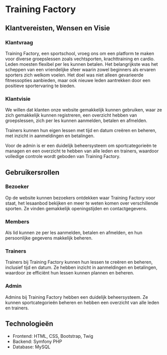 # Training Factory
 

## Klantvereisten, Wensen en Visie

### Klantvraag

Training Factory, een sportschool, vroeg ons om een platform te maken voor diverse groepslessen zoals vechtsporten, krachttraining en cardio. Leden moesten flexibel per les kunnen betalen. Het belangrijkste was het scheppen van een vriendelijke sfeer waarin zowel beginners als ervaren sporters zich welkom voelen. Het doel was niet alleen gevarieerde fitnessopties aanbieden, maar ook nieuwe leden aantrekken door een positieve sportervaring te bieden.

### Klantvisie

We willen dat klanten onze website gemakkelijk kunnen gebruiken, waar ze zich gemakkelijk kunnen registreren, een overzicht hebben van groepslessen, zich per les kunnen aanmelden, betalen en afmelden.

Trainers kunnen hun eigen lessen met tijd en datum creëren en beheren, met inzicht in aanmeldingen en betalingen. 

Voor de admin is er een duidelijk beheersysteem om sportcategorieën te managen en een overzicht te hebben van alle leden en trainers, waardoor volledige controle wordt geboden van Training Factory.

## Gebruikersrollen

### Bezoeker

Op de website kunnen bezoekers ontdekken waar Training Factory voor staat, het lesaanbod bekijken en meer te weten komen over verschillende sporten. Ze vinden gemakkelijk openingstijden en contactgegevens. 


### Members

Als lid kunnen ze per les aanmelden, betalen en afmelden, en hun persoonlijke gegevens makkelijk beheren.


### Trainers

Trainers bij Training Factory kunnen hun lessen te creëren en beheren, inclusief tijd en datum. Ze hebben inzicht in aanmeldingen en betalingen, waardoor ze efficiënt hun lessen kunnen plannen en beheren.


### Admin

Admins bij Training Factory hebben een duidelijk beheersysteem. Ze kunnen sportcategorieën beheren en hebben een overzicht van alle leden en trainers.

## Technologieën

- Frontend: HTML, CSS, Bootstrap, Twig
- Backend: Symfony PHP
- Database: MySQL




